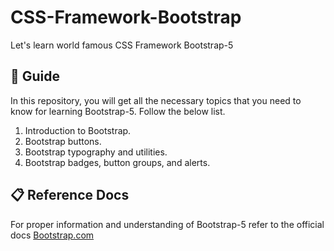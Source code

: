 # CSS-Framework-Bootstrap
Let's learn world famous CSS Framework Bootstrap-5

## 🧞 Guide
In this repository, you will get all the necessary topics that you need to know for learning Bootstrap-5. Follow the below list.
1. Introduction to Bootstrap.
2. Bootstrap buttons.
3. Bootstrap typography and utilities.
4. Bootstrap badges, button groups, and alerts.

## 📋 Reference Docs
For proper information and understanding of Bootstrap-5 refer to the official docs
<a href= "https://getbootstrap.com/"> Bootstrap.com </a>
